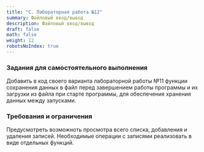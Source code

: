 ```yaml
---
title: "C. Лабораторная работа №12"
summary: Файловый ввод/вывод
description: Файловый ввод/вывод
draft: false
math: false
weight: 12
robotsNoIndex: true
---
```


### Задания для самостоятельного выполнения

Добавить в код своего варианта лабораторной работы №11 функции сохранения данных в файл перед завершением работы программы и их загрузки из файла при старте программы, для обеспечения хранения данных между запусками.

### Требования и ограничения

Предусмотреть возможноть просмотра всего списка, добавления и удаления записей. Необходимые операции с записями реализовать в виде отдельных функций.
